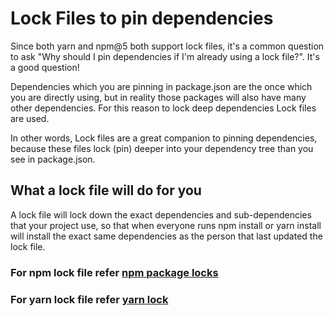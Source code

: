 # Lock Files to pin dependencies
Since both yarn and npm@5 both support lock files, it's a common question to ask "Why should I pin dependencies if I'm already using a lock file?". It's a good question!

Dependencies which you are pinning in package.json are the once which you are directly using, but in reality those packages will also have many other dependencies. For this reason to lock deep dependencies Lock files are used.

In other words, Lock files are a great companion to pinning dependencies, because these files lock (pin) deeper into your dependency tree than you see in package.json.

## What a lock file will do for you
A lock file will lock down the exact dependencies and sub-dependencies that your project use, so that when everyone runs npm install or yarn install will install the exact same dependencies as the person that last updated the lock file.

### For npm lock file refer [npm package locks](https://docs.npmjs.com/files/package-locks)
### For yarn lock file refer [yarn lock](https://yarnpkg.com/lang/en/docs/yarn-lock/)
